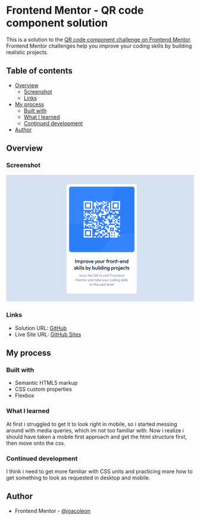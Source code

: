 # Frontend Mentor - QR code component solution

This is a solution to the [QR code component challenge on Frontend Mentor](https://www.frontendmentor.io/challenges/qr-code-component-iux_sIO_H). Frontend Mentor challenges help you improve your coding skills by building realistic projects. 

## Table of contents

- [Overview](#overview)
  - [Screenshot](#screenshot)
  - [Links](#links)
- [My process](#my-process)
  - [Built with](#built-with)
  - [What I learned](#what-i-learned)
  - [Continued development](#continued-development)
- [Author](#author)

## Overview

### Screenshot

![](.\images\finished.png)

### Links

- Solution URL: [GitHub](https://github.com/joacoleon/frontend-mentor/tree/main/qr-code-component-main)
- Live Site URL: [GitHub Sites](https://joacoleon.github.io/frontend-mentor/qr-code-component-main/)

## My process

### Built with

- Semantic HTML5 markup
- CSS custom properties
- Flexbox

### What I learned

At first i struggled to get it to look right in mobile, so i started messing around with media queries, which im not too familiar with. Now i realize i should have taken a mobile first approach and get the html structure first, then move onto the css.

### Continued development

I think i need to get more familiar with CSS units and practicing more how to get something to look as requested in desktop and mobile.

## Author

- Frontend Mentor - [@joacoleon](https://www.frontendmentor.io/profile/joacoleon)
